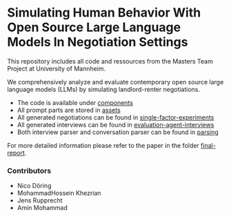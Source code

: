 # Simulating Human Behavior With Open Source Large Language Models In Negotiation Settings
This repository includes all code and ressources from the Masters Team Project at University of Mannheim.

We comprehensively analyze and evaluate contemporary open
source large language models (LLMs) by simulating landlord-renter negotiations.

- The code is available under [components](/components/)
- All prompt parts are stored in [assets](/assets/)
- All generated negotiations can be found in [single-factor-experiments](/single-factor-experiments/)
- All generated interviews can be found in [evaluation-agent-interviews](/evaluation-agent-interviews/)
- Both interview parser and conversation parser can be found in  [parsing](/parsing/)

For more detailed information please refer to the paper in the folder [final-report](/final-report/).

### Contributors
- Nico Döring
- MohammadHossein Khezrian
- Jens Rupprecht
- Amin Mohammad

